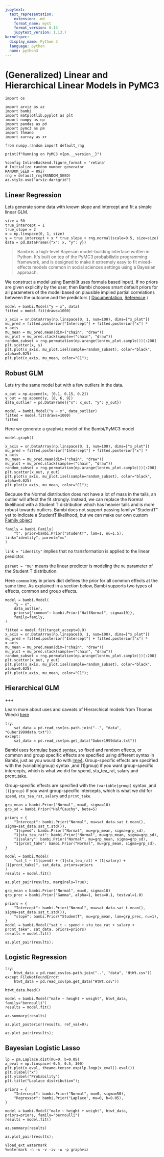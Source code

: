 ```yaml
---
jupytext:
  text_representation:
    extension: .md
    format_name: myst
    format_version: 0.13
    jupytext_version: 1.13.7
kernelspec:
  display_name: Python 3
  language: python
  name: python3
---
```


# (Generalized) Linear and Hierarchical Linear Models in PyMC3

```{code-cell} ipython3
import os

import arviz as az
import bambi
import matplotlib.pyplot as plt
import numpy as np
import pandas as pd
import pymc3 as pm
import theano
import xarray as xr

from numpy.random import default_rng

print(f"Running on PyMC3 v{pm.__version__}")
```

```{code-cell} ipython3
%config InlineBackend.figure_format = 'retina'
# Initialize random number generator
RANDOM_SEED = 8927
rng = default_rng(RANDOM_SEED)
az.style.use("arviz-darkgrid")
```

## Linear Regression

Lets generate some data with known slope and intercept and fit a simple linear GLM.

```{code-cell} ipython3
size = 50
true_intercept = 1
true_slope = 2
x = np.linspace(0, 1, size)
y = true_intercept + x * true_slope + rng.normal(scale=0.5, size=size)
data = pd.DataFrame({"x": x, "y": y})
```

> Bambi is a high-level Bayesian model-building interface written in Python. It's built on top of the PyMC3  probabilistic programming framework, and is designed to make it extremely easy to fit mixed-effects models common 
in social sciences settings using a Bayesian approach.

We construct a model using Bambi(it uses formula based input), If no priors are given explicitly by the user, then Bambi chooses smart default priors for all parameters of the model based on plausible implied partial correlations between the outcome and the predictors ( [Documentation](https://bambinos.github.io/bambi/master), [Reference](https://arxiv.org/abs/2012.10754) )

```{code-cell} ipython3
model = bambi.Model("y ~ x", data)
fitted = model.fit(draws=1000)
```

```{code-cell} ipython3
x_axis = xr.DataArray(np.linspace(0, 1, num=100), dims=["x_plot"])
mu_pred = fitted.posterior["Intercept"] + fitted.posterior["x"] * x_axis
mu_mean = mu_pred.mean(dim=("chain", "draw"))
mu_plot = mu_pred.stack(sample=("chain", "draw"))
random_subset = rng.permutation(np.arange(len(mu_plot.sample)))[:200]
plt.scatter(x, y)
plt.plot(x_axis, mu_plot.isel(sample=random_subset), color="black", alpha=0.025)
plt.plot(x_axis, mu_mean, color="C1");
```

## Robust GLM

Lets try the same model but with a few outliers in the data.

```{code-cell} ipython3
x_out = np.append(x, [0.1, 0.15, 0.2])
y_out = np.append(y, [8, 6, 9])
data_outlier = pd.DataFrame({"x": x_out, "y": y_out})
```

```{code-cell} ipython3
model = bambi.Model("y ~ x", data_outlier)
fitted = model.fit(draws=1000)
fitted
```

Here we generate a graphviz model of the Bambi/PyMC3 model

```{code-cell} ipython3
model.graph()
```

```{code-cell} ipython3
x_axis = xr.DataArray(np.linspace(0, 1, num=100), dims=["x_plot"])
mu_pred = fitted.posterior["Intercept"] + fitted.posterior["x"] * x_axis
mu_mean = mu_pred.mean(dim=("chain", "draw"))
mu_plot = mu_pred.stack(sample=("chain", "draw"))
random_subset = rng.permutation(np.arange(len(mu_plot.sample)))[:200]
plt.scatter(x_out, y_out)
plt.plot(x_axis, mu_plot.isel(sample=random_subset), color="black", alpha=0.025)
plt.plot(x_axis, mu_mean, color="C1");
```

Because the Normal distribution does not have a lot of mass in the tails, an outlier will affect the fit strongly. Instead, we can replace the Normal likelihood with a Student T distribution which has heavier tails and is more robust towards outliers. Bambi does not support passing family="StudentT" yet to indicate a StudentT likelihood, but we can make our own custom [Family object](https://bambinos.github.io/bambi/master/notebooks/getting_started.html#Families)

```{code-cell} ipython3
family = bambi.Family(
    "t", prior=bambi.Prior("StudentT", lam=1, nu=1.5), link="identity", parent="mu"
)
```

`link = "identity"` implies that no transformation is applied to the linear predictor. </br>

`parent = "mu"` means the linear predictor is modeling the `mu` parameter of the Student T distribution.

Here `common` key in priors dict defines the prior for all common effects at the same time. As explained in a section below, Bambi supports two types of effects, common and group effects.

```{code-cell} ipython3
model = bambi.Model(
    "y ~ x",
    data_outlier,
    priors={"common": bambi.Prior("HalfNormal", sigma=10)},
    family=family,
)
```

```{code-cell} ipython3
fitted = model.fit(target_accept=0.9)
x_axis = xr.DataArray(np.linspace(0, 1, num=100), dims=["x_plot"])
mu_pred = fitted.posterior["Intercept"] + fitted.posterior["x"] * x_axis
mu_mean = mu_pred.mean(dim=("chain", "draw"))
mu_plot = mu_pred.stack(sample=("chain", "draw"))
random_subset = rng.permutation(np.arange(len(mu_plot.sample)))[:200]
plt.scatter(x_out, y_out)
plt.plot(x_axis, mu_plot.isel(sample=random_subset), color="black", alpha=0.025)
plt.plot(x_axis, mu_mean, color="C1");
```

## Hierarchical GLM

+++

Learn more about uses and caveats of Hierarchical models from Thomas Wiecki [here](https://twiecki.io/blog/2017/02/08/bayesian-hierchical-non-centered/)

```{code-cell} ipython3
try:
    sat_data = pd.read_csv(os.path.join("..", "data", "Guber1999data.txt"))
except:
    sat_data = pd.read_csv(pm.get_data("Guber1999data.txt"))
```

Bambi uses [formulae based syntax](https://bambinos.github.io/bambi/master/notebooks/getting_started.html#Formula-based-specification), so fixed and random effects, or common and group specific effects are specified using different syntax in Bambi, just as you would do with [lme4](https://cran.r-project.org/web/packages/lme4/vignettes/lmer.pdf). Group-specific effects are specified with the (variable|group) syntax ,and (1|group) if you want group-specific intercepts, which is what we did for spend, stu_tea_rat, salary and prcnt_take.

Group-specific effects are specified with the `(variable|group)` syntax ,and `(1|group)` if you want group-specific intercepts, which is what we did for `spend`, `stu_tea_rat`, `salary` and `prcnt_take`.

```{code-cell} ipython3
grp_mean = bambi.Prior("Normal", mu=0, sigma=10)
grp_sd = bambi.Prior("HalfCauchy", beta=5)

priors = {
    "Intercept": bambi.Prior("Normal", mu=sat_data.sat_t.mean(), sigma=sat_data.sat_t.std()),
    "1|spend": bambi.Prior("Normal", mu=grp_mean, sigma=grp_sd),
    "1|stu_tea_rat": bambi.Prior("Normal", mu=grp_mean, sigma=grp_sd),
    "1|salary": bambi.Prior("Normal", mu=grp_mean, sigma=grp_sd),
    "1|prcnt_take": bambi.Prior("Normal", mu=grp_mean, sigma=grp_sd),
}
```

```{code-cell} ipython3
model = bambi.Model(
    "sat_t ~ (1|spend) + (1|stu_tea_rat) + (1|salary) + (1|prcnt_take)", sat_data, priors=priors
)
results = model.fit()
```

```{code-cell} ipython3
az.plot_pair(results, marginals=True);
```

```{code-cell} ipython3
grp_mean = bambi.Prior("Normal", mu=0, sigma=10)
grp_prec = bambi.Prior("Gamma", alpha=1, beta=0.1, testval=1.0)

priors = {
    "Intercept": bambi.Prior("Normal", mu=sat_data.sat_t.mean(), sigma=sat_data.sat_t.std()),
    "slope": bambi.Prior("StudentT", mu=grp_mean, lam=grp_prec, nu=1),
}
model = bambi.Model("sat_t ~ spend + stu_tea_rat + salary + prcnt_take", sat_data, priors=priors)
results = model.fit()
```

```{code-cell} ipython3
az.plot_pair(results);
```

## Logistic Regression

```{code-cell} ipython3
try:
    htwt_data = pd.read_csv(os.path.join("..", "data", "HtWt.csv"))
except FileNotFoundError:
    htwt_data = pd.read_csv(pm.get_data("HtWt.csv"))

htwt_data.head()
```

```{code-cell} ipython3
model = bambi.Model("male ~ height + weight", htwt_data, family="bernoulli")
results = model.fit()

az.summary(results)
```

```{code-cell} ipython3
az.plot_posterior(results, ref_val=0);
```

```{code-cell} ipython3
az.plot_pair(results);
```

## Bayesian Logistic Lasso

```{code-cell} ipython3
lp = pm.Laplace.dist(mu=0, b=0.05)
x_eval = np.linspace(-0.5, 0.5, 300)
plt.plot(x_eval, theano.tensor.exp(lp.logp(x_eval)).eval())
plt.xlabel("x")
plt.ylabel("Probability")
plt.title("Laplace distribution");
```

```{code-cell} ipython3
priors = {
    "Intercept": bambi.Prior("Normal", mu=0, sigma=50),
    "Regressor": bambi.Prior("Laplace", mu=0, b=0.05),
}

model = bambi.Model("male ~ height + weight", htwt_data, priors=priors, family="bernoulli")
results = model.fit()

az.summary(results)
```

```{code-cell} ipython3
az.plot_pair(results);
```

```{code-cell} ipython3
%load_ext watermark
%watermark -n -u -v -iv -w -p graphviz
```
